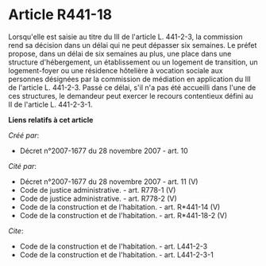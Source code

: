 # Article R441-18

Lorsqu'elle est saisie au titre du III de l'article L. 441-2-3, la commission rend sa décision dans un délai qui ne peut
dépasser six semaines. Le préfet propose, dans un délai de six semaines au plus, une place dans une structure d'hébergement,
un établissement ou un logement de transition, un logement-foyer ou une résidence hôtelière à vocation sociale aux personnes
désignées par la commission de médiation en application du III de l'article L. 441-2-3. Passé ce délai, s'il n'a pas été
accueilli dans l'une de ces structures, le demandeur peut exercer le recours contentieux défini au II de l'article L.
441-2-3-1.

**Liens relatifs à cet article**

_Créé par_:

  - Décret n°2007-1677 du 28 novembre 2007 - art. 10

_Cité par_:

  - Décret n°2007-1677 du 28 novembre 2007 - art. 11 (V)
  - Code de justice administrative. - art. R778-1 (V)
  - Code de justice administrative. - art. R778-2 (V)
  - Code de la construction et de l'habitation. - art. R*441-14 (V)
  - Code de la construction et de l'habitation. - art. R*441-18-2 (V)

_Cite_:

  - Code de la construction et de l'habitation. - art. L441-2-3
  - Code de la construction et de l'habitation. - art. L441-2-3-1
